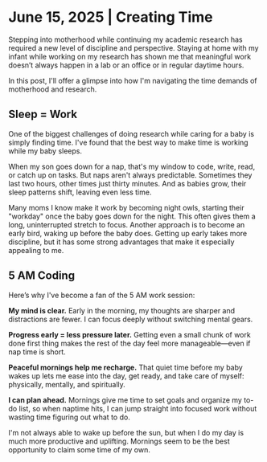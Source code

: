 
# June 15, 2025 | Creating Time

Stepping into motherhood while continuing my academic research has required a new level of discipline and perspective. 
Staying at home with my infant while working on my research has shown me that meaningful work doesn’t always happen in a 
lab or an office or in regular daytime hours.

In this post, I'll offer a glimpse into how I'm navigating the time demands of motherhood and research.

## Sleep = Work

One of the biggest challenges of doing research while caring for a baby is simply finding time. I've found that the best
way to make time is working while my baby sleeps.

When my son goes down for a nap, that's my window to code, write, read, or catch up on tasks. But naps aren't always 
predictable. Sometimes they last two hours, other times just thirty minutes. And as babies grow, their sleep patterns 
shift, leaving even less time.

Many moms I know make it work by becoming night owls, starting their "workday" once the baby goes down for the night. 
This often gives them a long, uninterrupted stretch to focus. Another approach is to become an early bird, waking up 
before the baby does. Getting up early takes more discipline, but it has some strong advantages that make it especially 
appealing to me.

## 5 AM Coding

Here’s why I've become a fan of the 5 AM work session:

**My mind is clear.** Early in the morning, my thoughts are sharper and distractions are fewer. I can focus deeply without 
switching mental gears.

**Progress early = less pressure later.** Getting even a small chunk of work done first thing makes the rest of the day 
feel more manageable—even if nap time is short.

**Peaceful mornings help me recharge.** That quiet time before my baby wakes up lets me ease into the day, get ready, and 
take care of myself: physically, mentally, and spiritually.

**I can plan ahead.** Mornings give me time to set goals and organize my to-do list, so when naptime hits, I can jump 
straight into focused work without wasting time figuring out what to do.

I'm not always able to wake up before the sun, but when I do my day is much more productive and uplifting. Mornings seem
to be the best opportunity to claim some time of my own.